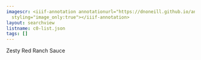 ```yaml
---
imagescr: <iiif-annotation annotationurl="https://dnoneill.github.io/annotate/annotations/c0-005.json"
  styling="image_only:true"></iiif-annotation>
layout: searchview
listname: c0-list.json
tags: []
---
```

Zesty Red Ranch Sauce